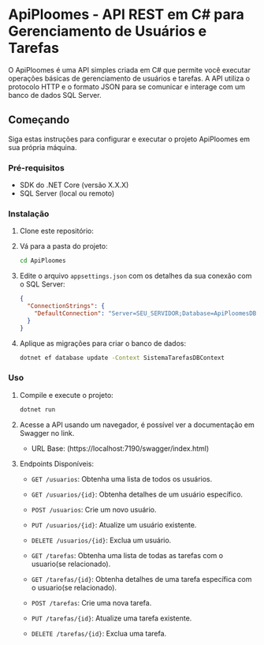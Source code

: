 # ApiPloomes - API REST em C# para Gerenciamento de Usuários e Tarefas

O ApiPloomes é uma API simples criada em C# que permite você executar operações básicas de gerenciamento de usuários e tarefas. A API utiliza o protocolo HTTP e o formato JSON para se comunicar e interage com um banco de dados SQL Server.

## Começando

Siga estas instruções para configurar e executar o projeto ApiPloomes em sua própria máquina.

### Pré-requisitos

- SDK do .NET Core (versão X.X.X)
- SQL Server (local ou remoto)

### Instalação

1. Clone este repositório:

2. Vá para a pasta do projeto:

   ```bash
   cd ApiPloomes
   ```

3. Edite o arquivo `appsettings.json` com os detalhes da sua conexão com o SQL Server:

   ```json
   {
     "ConnectionStrings": {
       "DefaultConnection": "Server=SEU_SERVIDOR;Database=ApiPloomesDB;Trusted_Connection=True;"
     }
   }
   ```

4. Aplique as migrações para criar o banco de dados:

   ```bash
   dotnet ef database update -Context SistemaTarefasDBContext
   ```

### Uso

1. Compile e execute o projeto:

   ```bash
   dotnet run
   ```

2. Acesse a API usando um navegador, é possível ver a documentação em Swagger no link.

   - URL Base: (https://localhost:7190/swagger/index.html)

3. Endpoints Disponíveis:

   - `GET /usuarios`: Obtenha uma lista de todos os usuários.
   - `GET /usuarios/{id}`: Obtenha detalhes de um usuário específico.
   - `POST /usuarios`: Crie um novo usuário.
   - `PUT /usuarios/{id}`: Atualize um usuário existente.
   - `DELETE /usuarios/{id}`: Exclua um usuário.

   - `GET /tarefas`: Obtenha uma lista de todas as tarefas com o usuario(se relacionado).
   - `GET /tarefas/{id}`: Obtenha detalhes de uma tarefa específica com o usuario(se relacionado).
   - `POST /tarefas`: Crie uma nova tarefa.
   - `PUT /tarefas/{id}`: Atualize uma tarefa existente.
   - `DELETE /tarefas/{id}`: Exclua uma tarefa.

